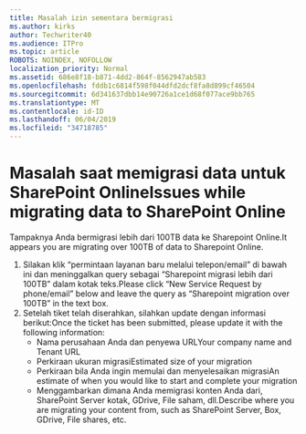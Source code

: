 ```yaml
---
title: Masalah izin sementara bermigrasi
ms.author: kirks
author: Techwriter40
ms.audience: ITPro
ms.topic: article
ROBOTS: NOINDEX, NOFOLLOW
localization_priority: Normal
ms.assetid: 686e8f18-b871-4dd2-864f-8562947ab583
ms.openlocfilehash: fddb1c6814f598f044dfd2dcf8fa8d899cf46504
ms.sourcegitcommit: 6d341637dbb14e90726a1ce1d68f077ace9bb765
ms.translationtype: MT
ms.contentlocale: id-ID
ms.lasthandoff: 06/04/2019
ms.locfileid: "34718785"
---
```

# <a name="issues-while-migrating-data-to-sharepoint-online"></a><span data-ttu-id="14296-102">Masalah saat memigrasi data untuk SharePoint Online</span><span class="sxs-lookup"><span data-stu-id="14296-102">Issues while migrating data to SharePoint Online</span></span>

<p><span data-ttu-id="14296-103">Tampaknya Anda bermigrasi lebih dari 100TB data ke Sharepoint Online.</span><span class="sxs-lookup"><span data-stu-id="14296-103">It appears you are migrating over 100TB of data to Sharepoint Online.</span></span></p> <ol> <li><span data-ttu-id="14296-104">Silakan klik &ldquo;permintaan layanan baru melalui telepon/email&rdquo; di bawah ini dan meninggalkan query sebagai &ldquo;Sharepoint migrasi lebih dari 100TB&rdquo; dalam kotak teks.</span><span class="sxs-lookup"><span data-stu-id="14296-104">Please click &ldquo;New Service Request by phone/email&rdquo; below and leave the query as &ldquo;Sharepoint migration over 100TB&rdquo; in the text box.</span></span></li> <li><span data-ttu-id="14296-105">Setelah tiket telah diserahkan, silahkan update dengan informasi berikut:</span><span class="sxs-lookup"><span data-stu-id="14296-105">Once the ticket has been submitted, please update it with the following information:</span></span> <ul> <li><span data-ttu-id="14296-106">Nama perusahaan Anda dan penyewa URL</span><span class="sxs-lookup"><span data-stu-id="14296-106">Your company name and Tenant URL</span></span></li> <li><span data-ttu-id="14296-107">Perkiraan ukuran migrasi</span><span class="sxs-lookup"><span data-stu-id="14296-107">Estimated size of your migration</span></span></li> <li><span data-ttu-id="14296-108">Perkiraan bila Anda ingin memulai dan menyelesaikan migrasi</span><span class="sxs-lookup"><span data-stu-id="14296-108">An estimate of when you would like to start and complete your migration</span></span></li> <li><span data-ttu-id="14296-109">Menggambarkan dimana Anda memigrasi konten Anda dari, SharePoint Server kotak, GDrive, File saham, dll.</span><span class="sxs-lookup"><span data-stu-id="14296-109">Describe where you are migrating your content from, such as SharePoint Server, Box, GDrive, File shares, etc.</span></span></li> </ul> </li> </ol>


  

